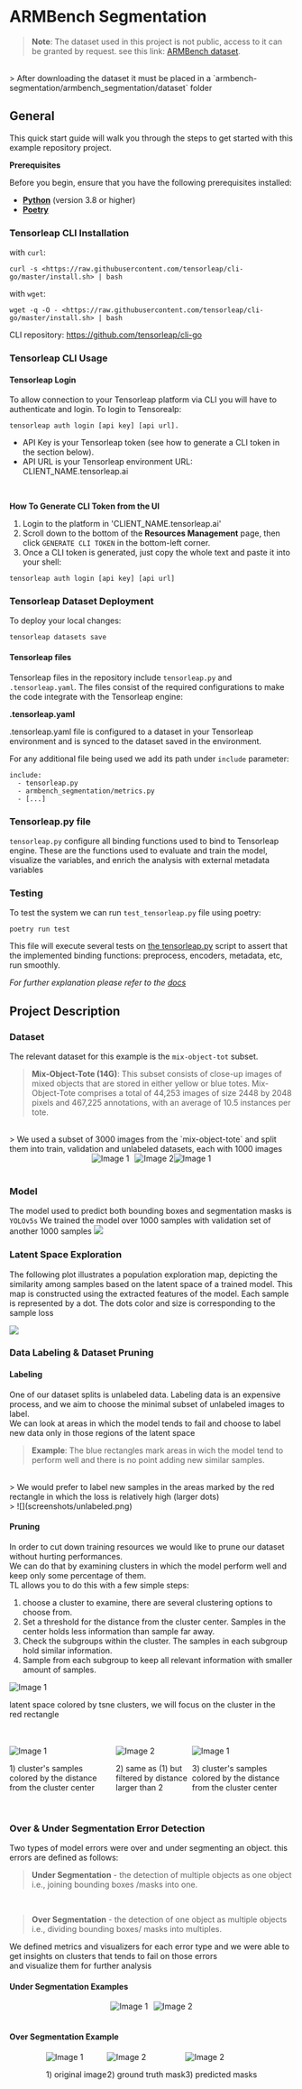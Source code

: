 # ARMBench Segmentation

> **Note**: The dataset used in this project is not public, access to it can be granted by request.
> see this link: [ARMBench dataset](http://armbench.s3-website-us-east-1.amazonaws.com/index.html).
<br>
> After downloading the dataset it must be placed in a `armbench-segmentation/armbench_segmentation/dataset` folder 

## General
This quick start guide will walk you through the steps to get started with this example repository project.

**Prerequisites**

Before you begin, ensure that you have the following prerequisites installed:

- **[Python](https://www.python.org/)** (version 3.8 or higher)
- **[Poetry](https://python-poetry.org/)**

### Tensorleap **CLI Installation**

with `curl`:

```
curl -s <https://raw.githubusercontent.com/tensorleap/cli-go/master/install.sh> | bash
```

with `wget`:

```
wget -q -O - <https://raw.githubusercontent.com/tensorleap/cli-go/master/install.sh> | bash
```

CLI repository: https://github.com/tensorleap/cli-go

### Tensorleap CLI Usage

#### Tensorleap **Login**
To allow connection to your Tensorleap platform via CLI you will have to authenticate and login.
To login to Tensorealp:

```
tensorleap auth login [api key] [api url].
```

- API Key is your Tensorleap token (see how to generate a CLI token in the section below).
- API URL is your Tensorleap environment URL: CLIENT_NAME.tensorleap.ai

<br> 

**How To Generate CLI Token from the UI**

1. Login to the platform in 'CLIENT_NAME.tensorleap.ai'
2. Scroll down to the bottom of the **Resources Management** page, then click `GENERATE CLI TOKEN`  in the bottom-left corner.
3. Once a CLI token is generated, just copy the whole text and paste it into your shell:

```
tensorleap auth login [api key] [api url]
```

### Tensorleap Dataset Deployment

To deploy your local changes:

```
tensorleap datasets save
```

#### **Tensorleap files**

Tensorleap files in the repository include `tensorleap.py` and `.tensorleap.yaml`. The files consist of the  required configurations to make the code integrate with the Tensorleap engine:

**.tensorleap.yaml**

.tensorleap.yaml file is configured to a dataset in your Tensorleap environment and is synced to the dataset saved in the environment.

For any additional file being used we add its path under `include` parameter:

```
include:
  - tensorleap.py
  - armbench_segmentation/metrics.py
  - [...]
```

### **Tensorleap.py file**
`tensorleap.py` configure all binding functions used to bind to Tensorleap engine. These are the functions used to evaluate and train the model, visualize the variables, and enrich the analysis with external metadata variables

### Testing

To test the system we can run `test_tensorleap.py` file using poetry:

```
poetry run test
```

This file will execute several tests on [the tensorleap.py](http://tensorleap.py) script to assert that the implemented binding functions: preprocess, encoders,  metadata, etc,  run smoothly.

*For further explanation please refer to the [docs](https://docs.tensorleap.ai/)*

## Project Description
### Dataset
The relevant dataset for this example is the `mix-object-tot` subset.
<br>
>**Mix-Object-Tote (14G)**: This subset consists of close-up images of mixed objects that are stored in either yellow or blue totes. Mix-Object-Tote comprises a total of 44,253 images of size 2448 by 2048 pixels and 467,225 annotations, with an average of 10.5 instances per tote.
<br>
> 
We used a subset of 3000 images from the `mix-object-tote` and split them into train, validation and unlabeled datasets, each with 1000 images

<div style="display: flex; justify-content: center;">
    <div style="margin-right: 10px;">
        <img src="screenshots/dataset_ex_1.png" alt="Image 1">
    </div>
    <div>
        <img src="screenshots/dataset_ex_2.png" alt="Image 2">
    </div>
    <div>
        <img src="screenshots/dataset_ex_3.png" alt="Image 1">
    </div>
</div> <br>


### Model
The model used to predict both bounding boxes and segmentation masks is `YOLOv5s`
We trained the model over 1000 samples with validation set of another 1000 samples
![](screenshots/model_ui.png)

### Latent Space Exploration
The following plot illustrates a population exploration map, depicting the similarity among samples based on the latent 
space of a trained model. This map is constructed using the extracted features of the model.
Each sample is represented by a dot. The dots color and size is corresponding to the sample loss

![](screenshots/pop_exp_loss.png)

### Data Labeling & Dataset Pruning
#### Labeling
One of our dataset splits is unlabeled data. Labeling data is an expensive process, and we aim to choose the minimal subset of unlabeled images to label.
<br>
We can look at areas in which the model tends to fail and choose to label new data only in those regions of the latent space
> **Example**: The blue rectangles mark areas in wich the model tend to perform well and there is no point adding new similar samples. 
<br>
> We would prefer to label new samples in the areas marked by the red rectangle in which the loss is relatively high (larger dots)
<br>
> ![](screenshots/unlabeled.png)

#### Pruning
In order to cut down training resources we would like to prune our dataset without hurting performances.
<br>
We can do that by examining clusters in which the model perform well and keep only some percentage of them.
<br>
TL allows you to do this with a few simple steps:
1. choose a cluster to examine, there are several clustering options to choose from.
2. Set a threshold for the distance from the cluster center. Samples in the center holds less information than sample far away.
3. Check the subgroups within the cluster. The samples in each subgroup hold similar information.
4. Sample from each subgroup to keep all relevant information with smaller amount of samples.

<div style="display: flex; justify-content: center;">
    <div style="margin-right: 10px;">
        <img src="screenshots/tsne_clusters.png" alt="Image 1">
        <p>latent space colored by tsne clusters, we will focus on the cluster in the red rectangle</p>
    </div>
</div> <br><br>
<div style="display: flex; justify-content: center;">
    <div style="margin-right: 10px;">
        <img src="screenshots/tsne_dist.png" alt="Image 1">
        <p>1) cluster's samples colored by the distance from the cluster center</p>
    </div>
    <div>
        <img src="screenshots/tsne_dist_filtered.png" alt="Image 2">
        <p>2) same as (1) but filtered by distance larger than 2</p>
    </div>
    <div>
        <img src="screenshots/tsne_subgroups.png" alt="Image 1">
        <p>3) cluster's samples colored by the distance from the cluster center</p>
    </div>
</div> <br>

### Over & Under Segmentation Error Detection
Two types of model errors were over and under segmenting an object. this errors are defined as follows:
> **Under Segmentation** - the detection of multiple objects as one object i.e., joining bounding boxes /masks into one.
<br>

> **Over Segmentation** - the detection of one object as multiple objects i.e., dividing bounding boxes/ masks into multiples.

We defined metrics and visualizers for each error type and we were able to get insights on clusters that tends to fail on those errors
<br>
and visualize them for further analysis

#### Under Segmentation Examples
<div style="display: flex; justify-content: center;">
    <div style="margin-right: 10px;">
        <img src="screenshots/under_seg_1.png" alt="Image 1">
    </div>
    <div>
        <img src="screenshots/under_seg_2.png" alt="Image 2">
    </div>
</div> <br>

#### Over Segmentation Example
<div style="display: flex; justify-content: center;">
    <div style="margin-right: 1px;">
        <img src="screenshots/over_seg_original.png" alt="Image 1">
        <p>1) original image</p>
    </div>
    <div>
        <img src="screenshots/over_seg_gt.png" alt="Image 2">
        <p>2) ground truth mask</p>
    </div>
    <div>
        <img src="screenshots/over_seg_pred.png" alt="Image 2">
        <p>3) predicted masks</p>
    </div>
</div> <br>